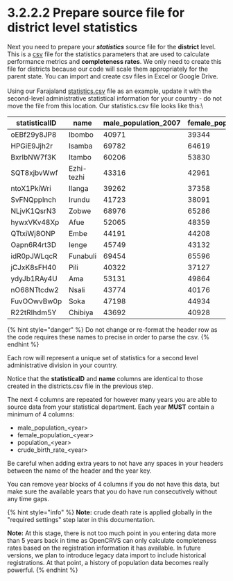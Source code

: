 # 3.2.2.2 Prepare source file for district level statistics

Next you need to prepare your _**statistics**_ source file for the **district** level.  This is a [csv](https://en.wikipedia.org/wiki/Comma-separated\_values) file for the statistics parameters that are used to calculate performance metrics and **completeness rates**.   We only need to create this file for districts because our code will scale them appropriately for the parent state.  You can import and create csv files in Excel or Google Drive.\
\
Using our Farajaland [statistics.csv](https://github.com/opencrvs/opencrvs-farajaland/blob/master/src/features/administrative/source/statistics.csv) file as an example, update it with the second-level administrative statistical information for your country - do not move the file from this location.  Our statistics.csv file looks like this:\


| statisticalID | name       | male\_population\_2007 | female\_population\_2007 | population\_2007 | crude\_birth\_rate\_2007 | male\_population\_2008 | female\_population\_2008 | population\_2008 | crude\_birth\_rate\_2008 | male\_population\_2009 | female\_population\_2009 | population\_2009 | crude\_birth\_rate\_2009 | male\_population\_2010 | female\_population\_2010 | population\_2010 | crude\_birth\_rate\_2010 | male\_population\_2011 | female\_population\_2011 | population\_2011 | crude\_birth\_rate\_2011 | male\_population\_2012 | female\_population\_2012 | population\_2012 | crude\_birth\_rate\_2012 | male\_population\_2013 | female\_population\_2013 | population\_2013 | crude\_birth\_rate\_2013 | male\_population\_2014 | female\_population\_2014 | population\_2014 | crude\_birth\_rate\_2014 | male\_population\_2015 | female\_population\_2015 | population\_2015 | crude\_birth\_rate\_2015 | male\_population\_2016 | female\_population\_2016 | population\_2016 | crude\_birth\_rate\_2016 | male\_population\_2017 | female\_population\_2017 | population\_2017 | crude\_birth\_rate\_2017 | male\_population\_2018 | female\_population\_2018 | population\_2018 | crude\_birth\_rate\_2018 | male\_population\_2019 | female\_population\_2019 | population\_2019 | crude\_birth\_rate\_2019 | male\_population\_2020 | female\_population\_2020 | population\_2020 | crude\_birth\_rate\_2020 | male\_population\_2021 | female\_population\_2021 | population\_2021 | crude\_birth\_rate\_2021 |
| ------------- | ---------- | ---------------------- | ------------------------ | ---------------- | ------------------------ | ---------------------- | ------------------------ | ---------------- | ------------------------ | ---------------------- | ------------------------ | ---------------- | ------------------------ | ---------------------- | ------------------------ | ---------------- | ------------------------ | ---------------------- | ------------------------ | ---------------- | ------------------------ | ---------------------- | ------------------------ | ---------------- | ------------------------ | ---------------------- | ------------------------ | ---------------- | ------------------------ | ---------------------- | ------------------------ | ---------------- | ------------------------ | ---------------------- | ------------------------ | ---------------- | ------------------------ | ---------------------- | ------------------------ | ---------------- | ------------------------ | ---------------------- | ------------------------ | ---------------- | ------------------------ | ---------------------- | ------------------------ | ---------------- | ------------------------ | ---------------------- | ------------------------ | ---------------- | ------------------------ | ---------------------- | ------------------------ | ---------------- | ------------------------ | ---------------------- | ------------------------ | ---------------- | ------------------------ |
| oEBf29y8JP8   | Ibombo     | 40971                  | 39344                    | 80323            | 18.2                     | 42668                  | 41823                    | 84511            | 21                       | 45008                  | 43843                    | 88871            | 21.8                     | 45150                  | 43903                    | 89073            | 16.2                     | 45513                  | 43884                    | 89409            | 12.6                     | 47965                  | 46643                    | 94631            | 20.6                     | 25192                  | 24542                    | 49734            | 17.5                     | 25659                  | 25277                    | 50936            | 18.9                     | 32924                  | 32808                    | 65731            | 16.5                     | 34031                  | 34013                    | 68044            | 12.6                     | 33472                  | 32968                    | 66440            | 16.7                     | 32876                  | 28563                    | 61440            | 13.8                     | 36647                  | 27595                    | 64242            | 11.1                     | 39380                  | 32952                    | 72332            | 11.7                     | 46278                  | 27705                    | 73983            | 10.5                     |
| HPGiE9Jjh2r   | Isamba     | 69782                  | 64619                    | 134371           | 19.5                     | 67498                  | 64096                    | 131590           | 18.6                     | 68665                  | 64425                    | 133069           | 14.7                     | 69810                  | 65957                    | 135754           | 18.4                     | 70091                  | 66079                    | 136153           | 27.2                     | 71602                  | 66857                    | 138426           | 19.4                     | 65834                  | 63461                    | 129296           | 17.7                     | 53334                  | 54067                    | 107402           | 19.6                     | 190512                 | 193439                   | 383952           | 16.5                     | 192934                 | 195623                   | 388557           | 17.2                     | 179651                 | 179636                   | 359287           | 19.5                     | 200566                 | 199729                   | 400295           | 17.9                     | 235281                 | 197258                   | 432538           | 14.6                     | 249443                 | 211685                   | 461128           | 12.3                     | 245007                 | 184189                   | 429196           | 13.9                     |
| BxrIbNW7f3K   | Itambo     | 60206                  | 53830                    | 113974           | 20.7                     | 59009                  | 52811                    | 111762           | 23.1                     | 58243                  | 52139                    | 110310           | 17.3                     | 58014                  | 52207                    | 110151           | 17.6                     | 60815                  | 54380                    | 115111           | 19.8                     | 60648                  | 53659                    | 114206           | 18.2                     | 51151                  | 47880                    | 99033            | 21.2                     | 41440                  | 39577                    | 81016            | 21.7                     | 68791                  | 66503                    | 135293           | 22.7                     | 73056                  | 70325                    | 143382           | 22                       | 73629                  | 70894                    | 144524           | 12.4                     | 70410                  | 64749                    | 135159           | 12.5                     | 75221                  | 56581                    | 131801           | 12.2                     | 60738                  | 60791                    | 121529           | 13.5                     | 70895                  | 61882                    | 132777           | 15.2                     |
| SQT8xjbvWwf   | Ezhi-tezhi | 43316                  | 42961                    | 86309            | 21                       | 38253                  | 37439                    | 75709            | 21.2                     | 53334                  | 51972                    | 105329           | 18.4                     | 45577                  | 45721                    | 91349            | 17.8                     | 46149                  | 45840                    | 92033            | 18.7                     | 44235                  | 43929                    | 88208            | 21.3                     | 20360                  | 19571                    | 39932            | 19.2                     | 20241                  | 19974                    | 40215            | 20.6                     | 29049                  | 28792                    | 57841            | 17.6                     | 29248                  | 28758                    | 58006            | 18.6                     | 28260                  | 27756                    | 56016            | 17.2                     | 25545                  | 27201                    | 52746            | 18.8                     | 25659                  | 26793                    | 52452            | 19.4                     | 23434                  | 24550                    | 47984            | 17.2                     | 24982                  | 25295                    | 50278            | 16.3                     |
| ntoX1PkiWri   | Ilanga     | 39262                  | 37358                    | 76621            | 19.3                     | 40044                  | 38649                    | 78701            | 20.2                     | 41564                  | 39172                    | 80727            | 19                       | 41392                  | 39070                    | 80453            | 18.7                     | 41508                  | 39270                    | 80770            | 15.5                     | 42314                  | 39919                    | 82223            | 10.9                     | 39941                  | 39287                    | 79228            | 15                       | 38917                  | 38045                    | 76962            | 15.9                     | 39040                  | 39384                    | 78424            | 18.8                     | 39520                  | 39049                    | 78569            | 17.7                     | 40754                  | 40597                    | 81351            | 18.3                     | 46524                  | 41900                    | 88424            | 17.3                     | 54068                  | 46751                    | 100819           | 19.3                     | 64557                  | 50394                    | 114952           | 21.9                     | 56918                  | 41369                    | 98287            | 24                       |
| SvFNQpplnch   | Irundu     | 41723                  | 38091                    | 79785            | 18.4                     | 43345                  | 38834                    | 82137            | 21.2                     | 44064                  | 40065                    | 84088            | 18.8                     | 43897                  | 40288                    | 84150            | 20                       | 44647                  | 41206                    | 85821            | 19.7                     | 45958                  | 41839                    | 87749            | 20.2                     | 30223                  | 29491                    | 59714            | 17.8                     | 30029                  | 30017                    | 60047            | 20.1                     | 34387                  | 34904                    | 69291            | 21.8                     | 34115                  | 34323                    | 68439            | 27.8                     | 32550                  | 32630                    | 65180            | 23.3                     | 30169                  | 35643                    | 65813            | 22.7                     | 32508                  | 29253                    | 61761            | 19.6                     | 33079                  | 30747                    | 63826            | 16.9                     | 36354                  | 27886                    | 64240            | 19.4                     |
| NLjvK1QsrN3   | Zobwe      | 68976                  | 65286                    | 134256           | 16.9                     | 70717                  | 66503                    | 137205           | 22.8                     | 72297                  | 68143                    | 140423           | 17.6                     | 72625                  | 68558                    | 141169           | 18.5                     | 73523                  | 69672                    | 143185           | 17.8                     | 74485                  | 71308                    | 145801           | 18.3                     | 74706                  | 72935                    | 147641           | 18                       | 75411                  | 74447                    | 149858           | 15.6                     | 74552                  | 73697                    | 148248           | 13.5                     | 72687                  | 72264                    | 144951           | 18.4                     | 71591                  | 71303                    | 142894           | 16.9                     | 62110                  | 84182                    | 146292           | 13.7                     | 69080                  | 90774                    | 159854           | 11.8                     | 58136                  | 102480                   | 160616           | 11.6                     | 60655                  | 112231                   | 172886           | 11.4                     |
| hywxVKv48Xp   | Afue       | 52065                  | 48359                    | 100403           | 16.2                     | 52059                  | 48619                    | 100661           | 12                       | 52813                  | 49667                    | 102465           | 15.8                     | 53526                  | 50534                    | 104050           | 18.4                     | 54076                  | 51129                    | 105195           | 15.3                     | 54833                  | 52506                    | 107345           | 15.3                     | 47968                  | 45428                    | 93397            | 14.9                     | 47793                  | 45161                    | 92953            | 13.5                     | 51881                  | 50619                    | 102500           | 14.9                     | 52210                  | 50859                    | 103069           | 12.8                     | 47997                  | 47388                    | 95386            | 16.7                     | 46462                  | 38863                    | 85325            | 17.1                     | 39956                  | 33855                    | 73811            | 18.5                     | 32659                  | 34539                    | 67199            | 22.1                     | 38938                  | 40308                    | 79246            | 23.2                     |
| QTtxiWj8ONP   | Embe       | 44191                  | 44208                    | 88438            | 22.1                     | 44862                  | 44626                    | 89520            | 18.4                     | 45647                  | 45329                    | 91014            | 18                       | 46251                  | 45707                    | 91996            | 18.9                     | 47156                  | 46207                    | 93393            | 18.3                     | 48513                  | 47973                    | 96529            | 19.3                     | 19871                  | 20162                    | 40032            | 18.1                     | 20207                  | 20830                    | 41037            | 22.6                     | 17181                  | 17473                    | 34654            | 19.4                     | 17381                  | 18022                    | 35403            | 17.8                     | 17447                  | 17663                    | 35110            | 17.6                     | 16251                  | 16120                    | 32371            | 14.3                     | 13111                  | 16234                    | 29345            | 17                       | 10795                  | 16609                    | 27404            | 19                       | 9870                   | 19882                    | 29752            | 17.7                     |
| Oapn6R4rt3D   | Ienge      | 45749                  | 43132                    | 88875            | 19.5                     | 46372                  | 43244                    | 89601            | 20                       | 47251                  | 43696                    | 90919            | 17.6                     | 47497                  | 44443                    | 91922            | 16.8                     | 50903                  | 47897                    | 98785            | 17.1                     | 48164                  | 45299                    | 93449            | 13.2                     | 56005                  | 54088                    | 110093           | 14.9                     | 55970                  | 54585                    | 110555           | 14.7                     | 50231                  | 49359                    | 99591            | 19.2                     | 51345                  | 50087                    | 101432           | 15.6                     | 49516                  | 48123                    | 97640            | 19.8                     | 41502                  | 52584                    | 94086            | 22.9                     | 46480                  | 47181                    | 93662            | 20.5                     | 46726                  | 56442                    | 103167           | 18.4                     | 43100                  | 55627                    | 98727            | 20.7                     |
| idR0pJWLqcR   | Funabuli   | 69454                  | 65596                    | 135042           | 20.1                     | 67792                  | 63091                    | 130857           | 20.8                     | 71984                  | 67077                    | 139029           | 19.5                     | 72715                  | 68038                    | 140724           | 18.1                     | 74718                  | 68937                    | 143602           | 16.1                     | 76357                  | 70161                    | 146455           | 17.1                     | 91749                  | 89408                    | 181157           | 18                       | 93096                  | 92563                    | 185659           | 18.1                     | 86496                  | 85278                    | 171774           | 18.4                     | 87701                  | 87432                    | 175134           | 19                       | 84150                  | 83384                    | 167534           | 20.7                     | 99309                  | 79972                    | 179282           | 20.1                     | 98410                  | 92248                    | 190658           | 18.4                     | 98251                  | 96108                    | 194359           | 20                       | 82404                  | 82479                    | 164883           | 19.9                     |
| jCJxK8sFH40   | Pili       | 40322                  | 37127                    | 77427            | 17.9                     | 38697                  | 35747                    | 74425            | 18.3                     | 39905                  | 37213                    | 77101            | 18.6                     | 40098                  | 37272                    | 77349            | 20.5                     | 41417                  | 38862                    | 80265            | 21.9                     | 41089                  | 38521                    | 79595            | 22.4                     | 24835                  | 23996                    | 48831            | 17.6                     | 25468                  | 24388                    | 49855            | 22.9                     | 23145                  | 22402                    | 45546            | 20.4                     | 18959                  | 18324                    | 37283            | 25.5                     | 21672                  | 21166                    | 42838            | 20.9                     | 20045                  | 17459                    | 37504            | 22.7                     | 22825                  | 16121                    | 38946            | 18.2                     | 25150                  | 13315                    | 38465            | 19                       | 25727                  | 11500                    | 37227            | 20.2                     |
| ydyJb1RAy4U   | Ama        | 53131                  | 49864                    | 102983           | 17.8                     | 54102                  | 50457                    | 104541           | 18.8                     | 55868                  | 52772                    | 108629           | 16.4                     | 56458                  | 53491                    | 109942           | 16.6                     | 57131                  | 54567                    | 111701           | 20.1                     | 58741                  | 55824                    | 114561           | 20.6                     | 58821                  | 57242                    | 116064           | 19.8                     | 60881                  | 57907                    | 118787           | 19.8                     | 59867                  | 57145                    | 117011           | 16                       | 60854                  | 57961                    | 118815           | 18.4                     | 61186                  | 58969                    | 120156           | 20                       | 59417                  | 52603                    | 112019           | 22.2                     | 49048                  | 53876                    | 102925           | 21.7                     | 48659                  | 48973                    | 97632            | 17.9                     | 44180                  | 40980                    | 85159            | 15.1                     |
| nO68NTtcdw2   | Nsali      | 43774                  | 40176                    | 83924            | 18.7                     | 43864                  | 41010                    | 84860            | 24.6                     | 45064                  | 41631                    | 86667            | 19.4                     | 45831                  | 41776                    | 87565            | 19.3                     | 47708                  | 43837                    | 91507            | 17.1                     | 48050                  | 43752                    | 91753            | 23.2                     | 35210                  | 33492                    | 68703            | 21.6                     | 36236                  | 34510                    | 70745            | 20.5                     | 30377                  | 29046                    | 59423            | 21.4                     | 30716                  | 29371                    | 60087            | 25.9                     | 31012                  | 29510                    | 60523            | 17.7                     | 31506                  | 32908                    | 64414            | 16.4                     | 33228                  | 33203                    | 66431            | 17.5                     | 35994                  | 31242                    | 67236            | 19                       | 31786                  | 29832                    | 61617            | 17.6                     |
| FuvOOwvBw0p   | Soka       | 47198                  | 44934                    | 92133            | 26.3                     | 48402                  | 45723                    | 94119            | 23.9                     | 50237                  | 47581                    | 97811            | 21.6                     | 50511                  | 47479                    | 97976            | 23.8                     | 51644                  | 48765                    | 100398           | 23.2                     | 52933                  | 49975                    | 102896           | 18.3                     | 49704                  | 48828                    | 98532            | 17.9                     | 51273                  | 50723                    | 101996           | 22.2                     | 50680                  | 49951                    | 100631           | 20.7                     | 51387                  | 50356                    | 101743           | 20.8                     | 49360                  | 47934                    | 97295            | 20.2                     | 53407                  | 40728                    | 94135            | 22.3                     | 58185                  | 46204                    | 104390           | 18.1                     | 52587                  | 43979                    | 96565            | 16.1                     | 46290                  | 51781                    | 98071            | 17.8                     |
| R22tRIhdm5Y   | Chibiya    | 43692                  | 40928                    | 84609            | 23.4                     | 44158                  | 40481                    | 84611            | 25.7                     | 45432                  | 42704                    | 88123            | 22.9                     | 46664                  | 43172                    | 89807            | 27.1                     | 47827                  | 43650                    | 91431            | 22.4                     | 49011                  | 44397                    | 93352            | 28.9                     | 27986                  | 26961                    | 54946            | 20.8                     | 28103                  | 27529                    | 55632            | 20                       | 29904                  | 28378                    | 58281            | 18.3                     | 27670                  | 26223                    | 53893            | 18.7                     | 26429                  | 25039                    | 51470            | 21.2                     | 27443                  | 30018                    | 57460            | 19.6                     | 23001                  | 35855                    | 58856            | 21.1                     | 18508                  | 34629                    | 53137            | 24.7                     | 21629                  | 37207                    | 58836            | 24.1                     |

{% hint style="danger" %}
Do not change or re-format the header row as the code requires these names to precise in order to parse the csv.
{% endhint %}

Each row will represent a unique set of statistics for a second level administrative division in your country.&#x20;

Notice that the **statisticalD** and **name** columns are identical to those created in the districts.csv file in the previous step.

The next 4 columns are repeated for however many years you are able to source data from your statistical department.  Each year **MUST** contain a minimum of 4 columns:

* male\_population\_\<year>
* female\_population\_\<year> &#x20;
* population\_\<year>&#x20;
* crude\_birth\_rate\_\<year>

Be careful when adding extra years to not have any spaces in your headers between the name of the header and the year key.

You can remove year blocks of 4 columns if you do not have this data, but make sure the available years that you do have run consecutively without any time gaps.

{% hint style="info" %}
**Note:** crude death rate is applied globally in the "required settings" step later in this documentation.

**Note:** At this stage, there is not too much point in you entering data more than 5 years back in time as OpenCRVS can only calculate completeness rates based on the registration information it has available. In future versions, we plan to introduce legacy data import to include historical registrations.  At that point, a history of population data becomes really powerful.
{% endhint %}
